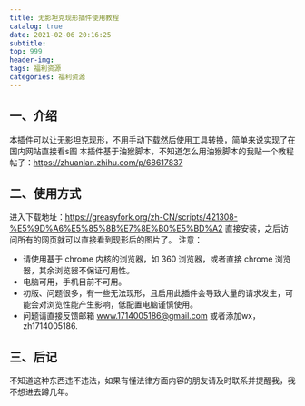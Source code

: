 ```yaml
---
title: 无影坦克现形插件使用教程
catalog: true
date: 2021-02-06 20:16:25
subtitle:
top: 999
header-img:
tags: 福利资源
categories: 福利资源
---
```


## 一、介绍

本插件可以让无影坦克现形，不用手动下载然后使用工具转换，简单来说实现了在国内网站直接看s图
本插件基于油猴脚本，不知道怎么用油猴脚本的我贴一个教程帖子：https://zhuanlan.zhihu.com/p/68617837

## 二、使用方式

进入下载地址：https://greasyfork.org/zh-CN/scripts/421308-%E5%9D%A6%E5%85%8B%E7%8E%B0%E5%BD%A2
直接安装，之后访问所有的网页就可以直接看到现形后的图片了。
注意：
- 请使用基于 chrome 内核的浏览器，如 360 浏览器，或者直接 chrome 浏览器，其余浏览器不保证可用性。
- 电脑可用，手机目前不可用。
- 初版、问题很多，有一些无法现形，且启用此插件会导致大量的请求发生，可能会对浏览性能产生影响，低配置电脑谨慎使用。
- 问题请直接反馈邮箱 www.1714005186@gmail.com 或者添加wx，zh1714005186.

## 三、后记

不知道这种东西违不违法，如果有懂法律方面内容的朋友请及时联系并提醒我，我不想进去蹲几年。
